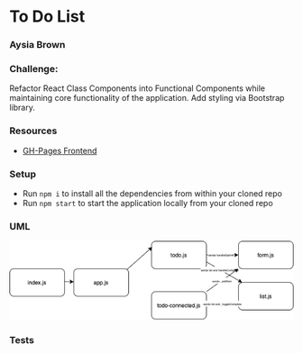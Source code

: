# To Do List
### Aysia Brown

### Challenge:
Refactor React Class Components into Functional Components while maintaining core functionality of the application. Add styling via Bootstrap library.

### Resources
- [GH-Pages Frontend](https://aysiabrown-401d39-advanced-javascript.github.io/todo/)

### Setup
- Run `npm i` to install all the dependencies from within your cloned repo 
- Run `npm start` to start the application locally from your cloned repo 

### UML
![UML](./assets/todo.png)

### Tests
